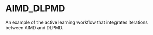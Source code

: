 # AIMD_DLPMD
An example of the active learning workflow that integrates iterations between AIMD and DLPMD.
